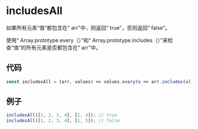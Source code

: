 # includesAll

如果所有元素“值”都包含在“ arr”中，则返回“ true”，否则返回“ false”。

使用“ Array.prototype.every（）”和“ Array.prototype.includes（）”来检查“值”的所有元素是否都包含在“ arr”中。

## 代码

```js
const includesAll = (arr, values) => values.every(v => arr.includes(v));
```

## 例子

```js
includesAll([1, 2, 3, 4], [1, 4]); // true
includesAll([1, 2, 3, 4], [1, 5]); // false
```

